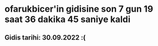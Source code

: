 # ofarukbicer'in gidisine son 7 gun 19 saat 36 dakika 45 saniye kaldi

## Gidis tarihi: 30.09.2022 :(